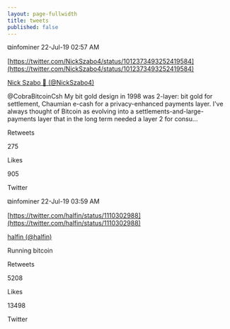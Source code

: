 ```yaml
---
layout: page-fullwidth
title: tweets
published: false
---
```


⧉infominer 22-Jul-19 02:57 AM

[https://twitter.com/NickSzabo4/status/1012373493252419584](https://twitter.com/NickSzabo4/status/1012373493252419584)

[Nick Szabo 🔑 (@NickSzabo4)](https://twitter.com/NickSzabo4)

@CobraBitcoinCsh My bit gold design in 1998 was 2-layer: bit gold for settlement, Chaumian e-cash for a privacy-enhanced payments layer. I've always thought of Bitcoin as evolving into a settlements-and-large-payments layer that in the long term needed a layer 2 for consu...

Retweets

275

Likes

905

Twitter

⧉infominer 22-Jul-19 03:59 AM

[https://twitter.com/halfin/status/1110302988](https://twitter.com/halfin/status/1110302988)

[halfin (@halfin)](https://twitter.com/halfin)

Running bitcoin

Retweets

5208

Likes

13498

Twitter